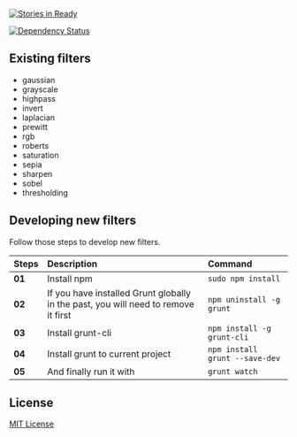 [![Stories in Ready](http://badge.waffle.io/davidsonfellipe/lena-js.png)](http://waffle.io/davidsonfellipe/lena-js)  

[![Dependency Status](https://david-dm.org/davidsonfellipe/lena-js.png)](https://david-dm.org/davidsonfellipe/lena-js)

## Existing filters

* gaussian
* grayscale
* highpass
* invert
* laplacian
* prewitt
* rgb
* roberts
* saturation
* sepia
* sharpen
* sobel
* thresholding

## Developing new filters

Follow those steps to develop new filters.

| Steps | Description | Command |
| :----------- | :----------- | :-------------- |
| **01** | Install npm | `sudo npm install` |
| **02** | If you have installed Grunt globally in the past, you will need to remove it first | `npm uninstall -g grunt` |
| **03** | Install grunt-cli | `npm install -g grunt-cli` |
| **04** | Install grunt to current project | `npm install grunt --save-dev` |
| **05** | And finally run it with | `grunt watch` |

## License

[MIT License](http://davidsonfellipe.mit-license.org/)
